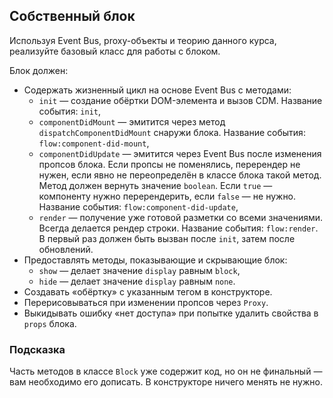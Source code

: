 ## Собственный блок ##
Используя Event Bus, proxy-объекты и теорию данного курса, реализуйте базовый класс для работы с блоком.

Блок должен:
* Содержать жизненный цикл на основе Event Bus с методами:
  * `init` — создание обёртки DOM-элемента и вызов CDM. Название события: `init`,
  * `componentDidMount` — эмитится через метод `dispatchComponentDidMount` снаружи блока. Название события: `flow:component-did-mount`,
  * `componentDidUpdate` — эмитится через Event Bus после изменения пропсов блока. Если пропсы не поменялись, перерендер не нужен, если явно не переопределён в классе блока такой метод. Метод должен вернуть значение `boolean`. Если `true` — компоненту нужно перерендерить, если `false` — не нужно. Название события: `flow:component-did-update`,
  * `render` — получение уже готовой разметки со всеми значениями. Всегда делается рендер строки. Название события: `flow:render`. В первый раз должен быть вызван после `init`, затем после обновлений.
* Предоставлять методы, показывающие и скрывающие блок:
  * `show` — делает значение `display` равным `block`,
  * `hide` — делает значение `display` равным `none`.
* Создавать «обёртку» с указанным тегом в конструкторе.
* Перерисовываться при изменении пропсов через `Proxy`.
* Выкидывать ошибку «нет доступа» при попытке удалить свойства в `props` блока.

### Подсказка ###
Часть методов в классе `Block` уже содержит код, но он не финальный — вам необходимо его дописать. В конструкторе ничего менять не нужно.
